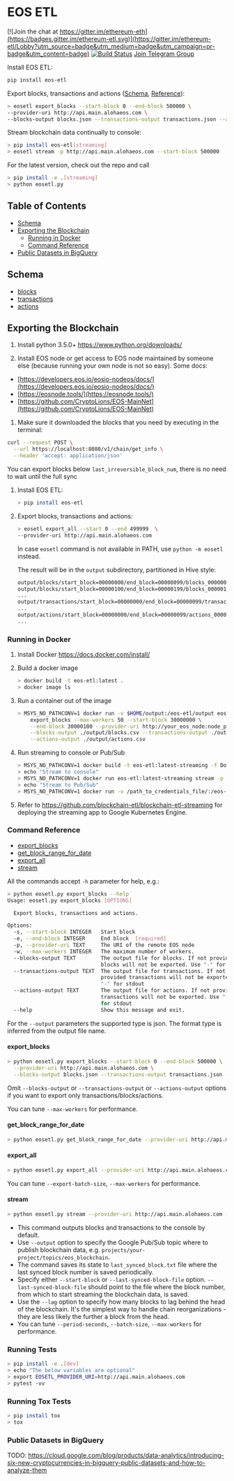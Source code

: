 # EOS ETL

[![Join the chat at https://gitter.im/ethereum-eth](https://badges.gitter.im/ethereum-etl.svg)](https://gitter.im/ethereum-etl/Lobby?utm_source=badge&utm_medium=badge&utm_campaign=pr-badge&utm_content=badge)
[![Build Status](https://travis-ci.org/blockchain-etl/eos-etl.png)](https://travis-ci.org/blockchain-etl/eos-etl)
[Join Telegram Group](https://t.me/joinchat/GsMpbA3mv1OJ6YMp3T5ORQ)

Install EOS ETL:

```bash
pip install eos-etl
```

Export blocks, transactions and actions ([Schema](#blocksjson), [Reference](#export_blocks)):

```bash
> eosetl export_blocks --start-block 0 --end-block 500000 \
--provider-uri http://api.main.alohaeos.com \
--blocks-output blocks.json --transactions-output transactions.json --actions-output actions.json
```

Stream blockchain data continually to console:

```bash
> pip install eos-etl[streaming]
> eosetl stream -p http://api.main.alohaeos.com --start-block 500000
```

For the latest version, check out the repo and call 
```bash
> pip install -e .[streaming] 
> python eosetl.py
```

## Table of Contents

- [Schema](#schema)
- [Exporting the Blockchain](#exporting-the-blockchain)
  - [Running in Docker](#running-in-docker)
  - [Command Reference](#command-reference)
- [Public Datasets in BigQuery](#public-datasets-in-bigquery)

## Schema

- [blocks](./schema/blocks.json)
- [transactions](./schema/transactions.json)
- [actions](./schema/actions.json)

## Exporting the Blockchain

1. Install python 3.5.0+ https://www.python.org/downloads/

1. Install EOS node or get access to EOS node maintained by someone else (because running your own node is not so easy).
Some docs:
- [https://developers.eos.io/eosio-nodeos/docs/](https://developers.eos.io/eosio-nodeos/docs/)
- [https://eosnode.tools/](https://eosnode.tools/)
- [https://github.com/CryptoLions/EOS-MainNet](https://github.com/CryptoLions/EOS-MainNet)

1. Make sure it downloaded the blocks that you need by executing in the terminal:
```bash
curl --request POST \
  --url https://localhost:8080/v1/chain/get_info \
  --header 'accept: application/json'
```
You can export blocks below `last_irreversible_block_num`, there is no need to wait until the full sync

1. Install EOS ETL:

    ```bash
    > pip install eos-etl
    ```

1. Export blocks, transactions and actions:

    ```bash
    > eosetl export_all --start 0 --end 499999  \
    --provider-uri http://api.main.alohaeos.com
    ```
    
    In case `eosetl` command is not available in PATH, use `python -m eosetl` instead.
  
    The result will be in the `output` subdirectory, partitioned in Hive style:

    ```bash
    output/blocks/start_block=00000000/end_block=00000099/blocks_00000000_00000099.csv
    output/blocks/start_block=00000100/end_block=00000199/blocks_00000100_=00000199.csv
    ...
    output/transactions/start_block=00000000/end_block=00000099/transactions_00000000_00000099.csv
    ...
    output/actions/start_block=00000000/end_block=00000099/actions_00000000_00000099.csv
    ...
    ```
    
### Running in Docker

1. Install Docker https://docs.docker.com/install/

1. Build a docker image
    ```bash
    > docker build -t eos-etl:latest .
    > docker image ls
    ```

1. Run a container out of the image
    ```bash
    > MSYS_NO_PATHCONV=1 docker run -v $HOME/output:/eos-etl/output eos-etl:latest \
        export_blocks --max-workers 50 --start-block 30000000 \
        --end-block 30000100 --provider-uri http://your_eos_node:node_port \
        --blocks-output ./output/blocks.csv --transactions-output ./output/transactions.csv \
        --actions-output ./output/actions.csv
    ```
    
1. Run streaming to console or Pub/Sub
    ```bash
    > MSYS_NO_PATHCONV=1 docker build -t eos-etl:latest-streaming -f Dockerfile_with_streaming .
    > echo "Stream to console"
    > MSYS_NO_PATHCONV=1 docker run eos-etl:latest-streaming stream -p http://api.main.alohaeos.com --start-block 500000
    > echo "Stream to Pub/Sub"
    > MSYS_NO_PATHCONV=1 docker run -v /path_to_credentials_file/:/eos-etl/ --env GOOGLE_APPLICATION_CREDENTIALS=/eos-etl/credentials_file.json eos-etl:latest-streaming stream -p http://api.main.alohaeos.com --start-block 500000 --output projects/your-project/topics/crypto_eos
    ```

1. Refer to https://github.com/blockchain-etl/blockchain-etl-streaming for deploying the streaming app to 
Google Kubernetes Engine.

### Command Reference

- [export_blocks](#export_blocks)
- [get_block_range_for_date](#get_block_range_for_date)
- [export_all](#export_all)
- [stream](#stream)

All the commands accept `-h` parameter for help, e.g.:

```bash
> python eosetl.py export_blocks --help
Usage: eosetl.py export_blocks [OPTIONS]

  Export blocks, transactions and actions.

Options:
  -s, --start-block INTEGER   Start block
  -e, --end-block INTEGER     End block  [required]
  -p, --provider-uri TEXT     The URI of the remote EOS node
  -w, --max-workers INTEGER   The maximum number of workers.
  --blocks-output TEXT        The output file for blocks. If not provided
                              blocks will not be exported. Use "-" for stdout
  --transactions-output TEXT  The output file for transactions. If not
                              provided transactions will not be exported. Use
                              "-" for stdout
  --actions-output TEXT       The output file for actions. If not provided
                              transactions will not be exported. Use "-"
                              for stdout
  --help                      Show this message and exit.
```

For the `--output` parameters the supported type is json. The format type is inferred from the output file name.

#### export_blocks

```bash
> python eosetl.py export_blocks --start-block 0 --end-block 500000 \
  --provider-uri http://api.main.alohaeos.com \
  --blocks-output blocks.json --transactions-output transactions.json --actions-output actions.json
```

Omit `--blocks-output` or `--transactions-output` or `--actions-output` options if you want to export only transactions/blocks/actions.

You can tune `--max-workers` for performance.

#### get_block_range_for_date

```bash
> python eosetl.py get_block_range_for_date --provider-uri http://api.main.alohaeos.com --date=2018-06-09
```

#### export_all

```bash
> python eosetl.py export_all --provider-uri http://api.main.alohaeos.com --start 2018-06-08 --end 2018-06-09
```

You can tune `--export-batch-size`, `--max-workers` for performance.

#### stream

```bash
> python eosetl.py stream --provider-uri http://api.main.alohaeos.com --start-block 500000
```

- This command outputs blocks and transactions to the console by default.
- Use `--output` option to specify the Google Pub/Sub topic where to publish blockchain data, 
e.g. `projects/your-project/topics/eos_blockchain`.
- The command saves its state to `last_synced_block.txt` file where the last synced block number is saved periodically.
- Specify either `--start-block` or `--last-synced-block-file` option. `--last-synced-block-file` should point to the 
file where the block number, from which to start streaming the blockchain data, is saved.
- Use the `--lag` option to specify how many blocks to lag behind the head of the blockchain. It's the simplest way to 
handle chain reorganizations - they are less likely the further a block from the head.
- You can tune `--period-seconds`, `--batch-size`, `--max-workers` for performance.
 

### Running Tests

```bash
> pip install -e .[dev]
> echo "The below variables are optional"
> export EOSETL_PROVIDER_URI=http://api.main.alohaeos.com
> pytest -vv
```

### Running Tox Tests

```bash
> pip install tox
> tox
```

### Public Datasets in BigQuery

TODO: https://cloud.google.com/blog/products/data-analytics/introducing-six-new-cryptocurrencies-in-bigquery-public-datasets-and-how-to-analyze-them
